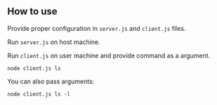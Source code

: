 ## How to use
Provide proper configuration in `server.js` and `client.js` files.

Run `server.js` on host machine.

Run `client.js` on user machine and provide command as a argument.
```
node client.js ls
```

You can also pass arguments:
```
node client.js ls -l
```


